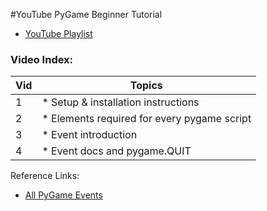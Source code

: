 #YouTube PyGame Beginner Tutorial

* [YouTube Playlist](https://www.youtube.com/playlist?list=PL6gx4Cwl9DGAjkwJocj7vlc_mFU-4wXJq)

### Video Index:

| Vid | Topics |
|-----|---|
| 1 | * Setup & installation instructions |
| 2 | * Elements required for every pygame script |
| 3 | * Event introduction |
| 4 | * Event docs and pygame.QUIT |




Reference Links:

* [All PyGame Events](https://www.pygame.org/docs/ref/event.html)